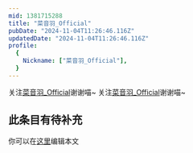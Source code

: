 ```yaml
---
mid: 1381715288
title: "菜音羽_Official"
pubDate: "2024-11-04T11:26:46.116Z"
updatedDate: "2024-11-04T11:26:46.116Z"
profile:
  {
    Nickname: ["菜音羽_Official"],
  }
---
```


关注[菜音羽_Official](https://space.bilibili.com/1381715288)谢谢喵~ 关注[菜音羽_Official](https://space.bilibili.com/1381715288)谢谢喵~

## 此条目有待补充
你可以在[这里](https://github.com/Yuhanawa/VTuber.ICU/edit/master/src/content/v/菜音羽_Official/index.md)编辑本文
